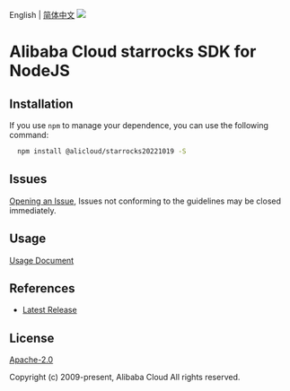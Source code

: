 English | [简体中文](README-CN.md)
![](https://aliyunsdk-pages.alicdn.com/icons/AlibabaCloud.svg)

# Alibaba Cloud starrocks SDK for NodeJS

## Installation
If you use `npm` to manage your dependence, you can use the following command:

```sh
  npm install @alicloud/starrocks20221019 -S
```

## Issues
[Opening an Issue](https://github.com/aliyun/alibabacloud-typescript-sdk/issues/new), Issues not conforming to the guidelines may be closed immediately.

## Usage
[Usage Document](https://github.com/aliyun/alibabacloud-typescript-sdk/blob/master/docs/Usage-EN.md#quick-examples)

## References
* [Latest Release](https://github.com/aliyun/alibabacloud-typescript-sdk/)

## License
[Apache-2.0](http://www.apache.org/licenses/LICENSE-2.0)

Copyright (c) 2009-present, Alibaba Cloud All rights reserved.
